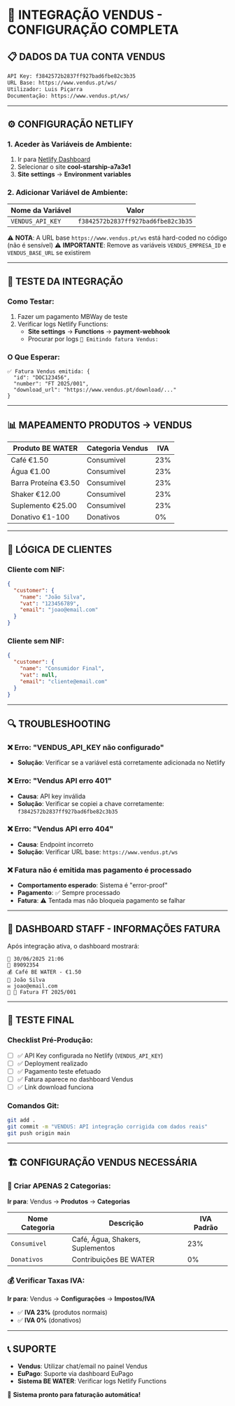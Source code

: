 # 🧾 INTEGRAÇÃO VENDUS - CONFIGURAÇÃO COMPLETA

## **📋 DADOS DA TUA CONTA VENDUS**

```bash
API Key: f3842572b2837ff927bad6fbe82c3b35
URL Base: https://www.vendus.pt/ws/
Utilizador: Luis Piçarra
Documentação: https://www.vendus.pt/ws/
```

---

## **⚙️ CONFIGURAÇÃO NETLIFY**

### **1. Aceder às Variáveis de Ambiente:**
1. Ir para [Netlify Dashboard](https://app.netlify.com/)
2. Selecionar o site **cool-starship-a7a3e1**
3. **Site settings** → **Environment variables**

### **2. Adicionar Variável de Ambiente:**

| **Nome da Variável** | **Valor** |
|---------------------|-----------|
| `VENDUS_API_KEY` | `f3842572b2837ff927bad6fbe82c3b35` |

⚠️ **NOTA**: A URL base `https://www.vendus.pt/ws` está hard-coded no código (não é sensível)
⚠️ **IMPORTANTE**: Remove as variáveis `VENDUS_EMPRESA_ID` e `VENDUS_BASE_URL` se existirem

---

## **🔧 TESTE DA INTEGRAÇÃO**

### **Como Testar:**
1. Fazer um pagamento MBWay de teste
2. Verificar logs Netlify Functions:
   - **Site settings** → **Functions** → **payment-webhook**
   - Procurar por logs `🧾 Emitindo fatura Vendus:`

### **O Que Esperar:**
```
✅ Fatura Vendus emitida: {
  "id": "DOC123456",
  "number": "FT 2025/001",
  "download_url": "https://www.vendus.pt/download/..."
}
```

---

## **📊 MAPEAMENTO PRODUTOS → VENDUS**

| **Produto BE WATER** | **Categoria Vendus** | **IVA** |
|---------------------|---------------------|---------|
| Café €1.50 | Consumivel | 23% |
| Água €1.00 | Consumivel | 23% |
| Barra Proteína €3.50 | Consumivel | 23% |
| Shaker €12.00 | Consumivel | 23% |
| Suplemento €25.00 | Consumivel | 23% |
| Donativo €1-100 | Donativos | 0% |

---

## **👤 LÓGICA DE CLIENTES**

### **Cliente com NIF:**
```json
{
  "customer": {
    "name": "João Silva",
    "vat": "123456789",
    "email": "joao@email.com"
  }
}
```

### **Cliente sem NIF:**
```json
{
  "customer": {
    "name": "Consumidor Final",
    "vat": null,
    "email": "cliente@email.com"
  }
}
```

---

## **🔍 TROUBLESHOOTING**

### **❌ Erro: "VENDUS_API_KEY não configurado"**
- **Solução**: Verificar se a variável está corretamente adicionada no Netlify

### **❌ Erro: "Vendus API erro 401"**
- **Causa**: API key inválida
- **Solução**: Verificar se copiei a chave corretamente: `f3842572b2837ff927bad6fbe82c3b35`

### **❌ Erro: "Vendus API erro 404"**
- **Causa**: Endpoint incorreto
- **Solução**: Verificar URL base: `https://www.vendus.pt/ws`

### **❌ Fatura não é emitida mas pagamento é processado**
- **Comportamento esperado**: Sistema é "error-proof"
- **Pagamento**: ✅ Sempre processado
- **Fatura**: ⚠️ Tentada mas não bloqueia pagamento se falhar

---

## **📱 DASHBOARD STAFF - INFORMAÇÕES FATURA**

Após integração ativa, o dashboard mostrará:

```
📅 30/06/2025 21:06
🧾 89092354
💰 Café BE WATER - €1.50
👤 João Silva
✉️ joao@email.com
📄 🔗 Fatura FT 2025/001
```

---

## **🚀 TESTE FINAL**

### **Checklist Pré-Produção:**
- [ ] ✅ API Key configurada no Netlify (`VENDUS_API_KEY`)
- [ ] ✅ Deployment realizado
- [ ] ✅ Pagamento teste efetuado
- [ ] ✅ Fatura aparece no dashboard Vendus
- [ ] ✅ Link download funciona

### **Comandos Git:**
```bash
git add .
git commit -m "VENDUS: API integração corrigida com dados reais"
git push origin main
```

---

## **🏗️ CONFIGURAÇÃO VENDUS NECESSÁRIA**

### **📂 Criar APENAS 2 Categorias:**

**Ir para**: Vendus → **Produtos** → **Categorias**

| **Nome Categoria** | **Descrição** | **IVA Padrão** |
|-------------------|---------------|----------------|
| `Consumivel` | Café, Água, Shakers, Suplementos | 23% |
| `Donativos` | Contribuições BE WATER | 0% |

### **💰 Verificar Taxas IVA:**

**Ir para**: Vendus → **Configurações** → **Impostos/IVA**

- ✅ **IVA 23%** (produtos normais)
- ✅ **IVA 0%** (donativos)

---

## **📞 SUPORTE**

- **Vendus**: Utilizar chat/email no painel Vendus
- **EuPago**: Suporte via dashboard EuPago
- **Sistema BE WATER**: Verificar logs Netlify Functions

🎯 **Sistema pronto para faturação automática!** 